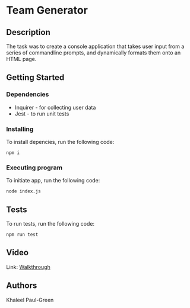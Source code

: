 # Team Generator


## Description

The task was to create a console application that takes user input from a series of commandline prompts, and dynamically formats them onto an HTML page.

## Getting Started

### Dependencies

* Inquirer - for collecting user data
* Jest - to run unit tests

### Installing

To install depencies, run the following code:
```
npm i 
```

### Executing program

To initiate app, run the following code:
```
node index.js
```

## Tests

To run tests, run the following code:
```
npm run test
```

## Video

Link: [Walkthrough](https://youtu.be/uBVId_s-kL0)

## Authors

Khaleel Paul-Green
